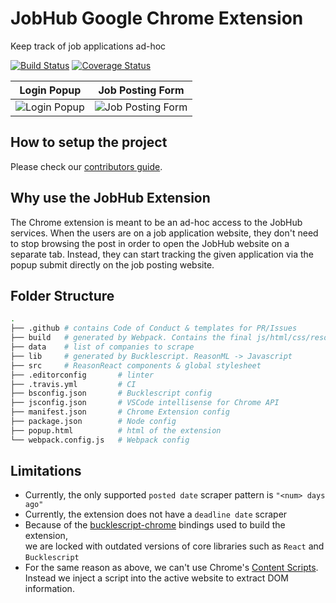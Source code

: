 # JobHub Google Chrome Extension
Keep track of job applications ad-hoc

[![Build Status](https://travis-ci.org/scrum-gang/jobhub-chrome.svg?branch=master)](https://travis-ci.org/scrum-gang/jobhub-chrome) 
[![Coverage Status](https://coveralls.io/repos/github/scrum-gang/jobhub-chrome/badge.svg)](https://coveralls.io/github/scrum-gang/jobhub-chrome)

| Login Popup  | Job Posting Form |
| ------------- | ------------- |
| ![Login Popup](https://i.imgur.com/GXQQewr.png)  | ![Job Posting Form](https://i.imgur.com/rQyb5oD.png)  |


## How to setup the project
Please check our [contributors guide](.github/CONTRIBUTING.md).

## Why use the JobHub Extension
The Chrome extension is meant to be an ad-hoc access to the JobHub services. When the users are on a job application website, they don't need to stop browsing the post in order to open the JobHub website on a separate tab. Instead, they can start tracking the given application via the popup submit directly on the job posting website.

## Folder Structure
```bash
.
├── .github # contains Code of Conduct & templates for PR/Issues
├── build   # generated by Webpack. Contains the final js/html/css/resources
├── data    # list of companies to scrape
├── lib     # generated by Bucklescript. ReasonML -> Javascript
├── src     # ReasonReact components & global stylesheet
├── .editorconfig       # linter
├── .travis.yml         # CI
├── bsconfig.json       # Bucklescript config
├── jsconfig.json       # VSCode intellisense for Chrome API
├── manifest.json       # Chrome Extension config
├── package.json        # Node config
├── popup.html          # html of the extension
└── webpack.config.js   # Webpack config
```

## Limitations
* Currently, the only supported `posted date` scraper pattern is `"<num> days ago"`
* Currently, the extension does not have a `deadline date` scraper
* Because of the [bucklescript-chrome](https://github.com/jchavarri/bucklescript-chrome.git#start-extensions) bindings used to build the extension,  
we are locked with outdated versions of core libraries such as `React` and `Bucklescript`
* For the same reason as above, we can't use Chrome's [Content Scripts](https://developer.chrome.com/extensions/content_scripts).  
    Instead we inject a script into the active website to extract DOM information.
